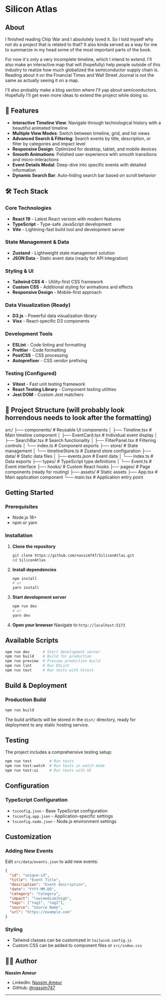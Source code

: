 # Silicon Atlas

## About

I finished reading Chip War and I absolutely loved it. So I told myself why not do a project that is related to that? It also kinda served as a way for me to summarize in my head some of the most important parts of the book. 

For now it's only a very incomplete timeline, which I intend to extend. I'll also make an interactive map that will (hopefully) help people outside of this industry to realize how much globalized the semiconductor supply chain is. Reading about it on the Financial Times and Wall Street Journal is not the same as actually seeing it on a map.

I'll also probably make a blog section where I'll yap about semiconductors. Hopefully I'll get even more ideas to extend the project while doing so. 

## 🚀 Features

- **Interactive Timeline View**: Navigate through technological history with a beautiful animated timeline
- **Multiple View Modes**: Switch between timeline, grid, and list views
- **Advanced Search & Filtering**: Search events by title, description, or filter by categories and impact level
- **Responsive Design**: Optimized for desktop, tablet, and mobile devices
- **Smooth Animations**: Polished user experience with smooth transitions and micro-interactions
- **Event Details Modal**: Deep-dive into specific events with detailed information
- **Dynamic Search Bar**: Auto-hiding search bar based on scroll behavior

## 🛠️ Tech Stack

### Core Technologies
- **React 19** - Latest React version with modern features
- **TypeScript** - Type-safe JavaScript development
- **Vite** - Lightning-fast build tool and development server

### State Management & Data
- **Zustand** - Lightweight state management solution
- **JSON Data** - Static event data (ready for API integration)

### Styling & UI
- **Tailwind CSS 4** - Utility-first CSS framework
- **Custom CSS** - Additional styling for animations and effects
- **Responsive Design** - Mobile-first approach

### Data Visualization (Ready)
- **D3.js** - Powerful data visualization library
- **Visx** - React-specific D3 components

### Development Tools
- **ESLint** - Code linting and formatting
- **Prettier** - Code formatting
- **PostCSS** - CSS processing
- **Autoprefixer** - CSS vendor prefixing

### Testing (Configured)
- **Vitest** - Fast unit testing framework
- **React Testing Library** - Component testing utilities
- **Jest DOM** - Custom Jest matchers

## 📁 Project Structure (will probably look horrendous needs to look after the formatting)
src/
├── components/ # Reusable UI components
│ ├── Timeline.tsx # Main timeline component
│ ├── EventCard.tsx # Individual event display
│ ├── SearchBar.tsx # Search functionality
│ ├── FilterPanel.tsx # Filtering controls
│ └── index.ts # Component exports
├── store/ # State management
│ └── timelineStore.ts # Zustand store configuration
├── data/ # Static data files
│ ├── events.json # Event data
│ └── index.ts # Data exports
├── types/ # TypeScript type definitions
│ └── Event.ts # Event interface
├── hooks/ # Custom React hooks
├── pages/ # Page components (ready for routing)
├── assets/ # Static assets
├── App.tsx # Main application component
└── main.tsx # Application entry point


## Getting Started

### Prerequisites
- Node.js 18+ 
- npm or yarn

### Installation

1. **Clone the repository**
   ```bash
   git clone https://github.com/nassim747/SiliconAtlas.git
   cd SiliconAtlas
   ```

2. **Install dependencies**
   ```bash
   npm install
   # or
   yarn install
   ```

3. **Start development server**
   ```bash
   npm run dev
   # or
   yarn dev
   ```

4. **Open your browser**
   Navigate to `http://localhost:5173`

## Available Scripts

```bash
npm run dev      # Start development server
npm run build    # Build for production
npm run preview  # Preview production build
npm run lint     # Run ESLint
npm run test     # Run tests with Vitest
```

## Build & Deployment

### Production Build
```bash
npm run build
```

The build artifacts will be stored in the `dist/` directory, ready for deployment to any static hosting service.

## Testing

The project includes a comprehensive testing setup:

```bash
npm run test        # Run tests
npm run test:watch  # Run tests in watch mode
npm run test:ui     # Run tests with UI
```

## Configuration

### TypeScript Configuration
- `tsconfig.json` - Base TypeScript configuration
- `tsconfig.app.json` - Application-specific settings
- `tsconfig.node.json` - Node.js environment settings

## Customization

### Adding New Events
Edit `src/data/events.json` to add new events:

```json
{
  "id": "unique-id",
  "title": "Event Title", 
  "description": "Event description",
  "date": "YYYY-MM-DD",
  "category": "Category",
  "impact": "low|medium|high",
  "tags": ["tag1", "tag2"],
  "source": "Source Name",
  "url": "https://example.com"
}
```

### Styling
- Tailwind classes can be customized in `tailwind.config.js`
- Custom CSS can be added to component files or `src/index.css`


## 👨‍💻 Author

**Nassim Ameur**
- LinkedIn: [Nassim Ameur](https://www.linkedin.com/in/nassim-a-265944286/)
- GitHub: [@nassim747](https://github.com/nassim747)

---
